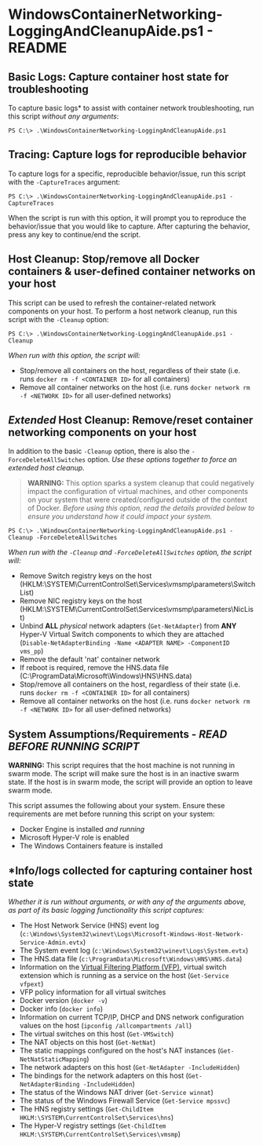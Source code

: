 # WindowsContainerNetworking-LoggingAndCleanupAide.ps1 - README
## Basic Logs: Capture container host state for troubleshooting
To capture basic logs\* to assist with container network troubleshooting, run this script *without any arguments*: 
```
PS C:\> .\WindowsContainerNetworking-LoggingAndCleanupAide.ps1
```

## Tracing: Capture logs for reproducible behavior
To capture logs for a specific, reproducible behavior/issue, run this script with the `-CaptureTraces` argument:
```
PS C:\> .\WindowsContainerNetworking-LoggingAndCleanupAide.ps1 -CaptureTraces
```
When the script is run with this option, it will prompt you to reproduce the behavior/issue that you would like to capture. After capturing the behavior, press any key to continue/end the script.

## Host Cleanup: Stop/remove all Docker containers & user-defined container networks on your host
This script can be used to refresh the container-related network components on your host. To perform a host network cleanup, run this script with the `-Cleanup` option:
```
PS C:\> .\WindowsContainerNetworking-LoggingAndCleanupAide.ps1 -Cleanup
```
*When run with this option, the script will:*
- Stop/remove all containers on the host, regardless of their state (i.e. runs `docker rm -f <CONTAINER ID>` for all containers)
- Remove all container networks on the host (i.e. runs `docker network rm -f <NETWORK ID>` for all user-defined networks)

## *Extended* Host Cleanup: Remove/reset container networking components on your host
In addition to the basic `-Cleanup` option, there is also the `-ForceDeleteAllSwitches` option. *Use these options together to force an extended host cleanup.* 

> **WARNING:** This option sparks a system cleanup that could negatively impact the configuration of virtual machines, and other components on your system that were created/configured outside of the context of Docker. *Before using this option, read the details provided below to ensure you understand how it could impact your system.*
```
PS C:\> .\WindowsContainerNetworking-LoggingAndCleanupAide.ps1 -Cleanup -ForceDeleteAllSwitches
```
*When run with the `-Cleanup` and `-ForceDeleteAllSwitches` option, the script will:*
- Remove Switch registry keys on the host (HKLM:\SYSTEM\CurrentControlSet\Services\vmsmp\parameters\SwitchList)
- Remove NIC registry keys on the host (HKLM:\SYSTEM\CurrentControlSet\Services\vmsmp\parameters\NicList)
- Unbind **ALL** *physical* network adapters (`Get-NetAdapter`) from **ANY** Hyper-V Virtual Switch components to which they are attached (`Disable-NetAdapterBinding -Name <ADAPTER NAME> -ComponentID vms_pp`)
- Remove the default 'nat' container network
- If reboot is required, remove the HNS.data file (C:\ProgramData\Microsoft\Windows\HNS\HNS.data)
- Stop/remove all containers on the host, regardless of their state (i.e. runs `docker rm -f <CONTAINER ID>` for all containers)
- Remove all container networks on the host (i.e. runs `docker network rm -f <NETWORK ID>` for all user-defined networks)

## System Assumptions/Requirements - *READ BEFORE RUNNING SCRIPT*

**WARNING:** This script requires that the host machine is not running in swarm mode. The script will make sure the host is in an inactive swarm state. If the host is in swarm mode, the script will provide an option to leave swarm mode.

This script assumes the following about your system. Ensure these requirements are met before running this script on your system:
- Docker Engine is installed *and running* 
- Microsoft Hyper-V role is enabled 
- The Windows Containers feature is installed

## \*Info/logs collected for capturing container host state
*Whether it is run without arguments, or with any of the arguments above, as part of its basic logging functionality this script captures:*
- The Host Network Service (HNS) event log (`c:\Windows\System32\winevt\Logs\Microsoft-Windows-Host-Network-Service-Admin.evtx`)
- The System event log (`c:\Windows\System32\winevt\Logs\System.evtx`)
- The HNS.data file (`c:\ProgramData\Microsoft\Windows\HNS\HNS.data`)
- Information on the [Virtual Filtering Platform (VFP)](https://www.microsoft.com/en-us/research/project/azure-virtual-filtering-platform/), virtual switch extension which is running as a service on the host (`Get-Service vfpext`)
- VFP policy information for all virtual switches 
- Docker version (`docker -v`)
- Docker info (`docker info`)
- Information on current TCP/IP, DHCP and DNS network configuration values on the host (`ipconfig /allcompartments /all`)
- The virtual switches on this host (`Get-VMSwitch`)
- The NAT objects on this host (`Get-NetNat`)
- The static mappings configured on the host's NAT instances (`Get-NetNatStaticMapping`)
- The network adapters on this host (`Get-NetAdapter -IncludeHidden`)
- The bindings for the network adapters on this host (`Get-NetAdapterBinding -IncludeHidden`)
- The status of the Windows NAT driver (`Get-Service winnat`)
- The status of the Windows Firewall Service (`Get-Service mpssvc`)
- The HNS registry settings (`Get-ChildItem HKLM:\SYSTEM\CurrentControlSet\Services\hns`)
- The Hyper-V registry settings (`Get-ChildItem HKLM:\SYSTEM\CurrentControlSet\Services\vmsmp`)



